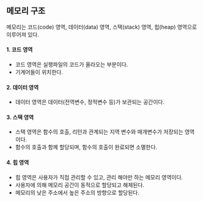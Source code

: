 ## 메모리 구조
메모리는 코드(code) 영역, 데이터(data) 영역, 스택(stack) 영역, 힙(heap) 영역으로 이루어져 있다.
#### 1. 코드 영역
- 코드 영역은 실행파일의 코드가 올라오는 부분이다.
- 기계어들이 위치한다.

#### 2. 데이터 영역
- 데이터 영역은 데이터(전역변수, 정적변수 등)가 보관되는 공간이다.

#### 3. 스택 영역
- 스택 영역은 함수의 호출, 리턴과 관계되는 지역 변수와 매개변수가 저장되는 영역이다.
- 함수의 호출과 함께 할당되며, 함수의 호출이 완료되면 소멸한다.

#### 4. 힙 영역
- 힙 영역은 사용자가 직접 관리할 수 있고, 관리 해야만 하는 메모리 영역이다.
- 사용자에 의해 메모리 공간이 동적으로 할당되고 해제된다.
- 메모리의 낮은 주소에서 높은 주소의 방향으로 할당된다.
